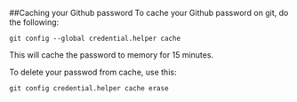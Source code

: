 ##Caching your Github password
To cache your Github password on git, do the following:

`git config --global credential.helper cache`

This will cache the password to memory for 15 minutes.

To delete your passwod from cache, use this:
```
git config credential.helper cache erase
```
